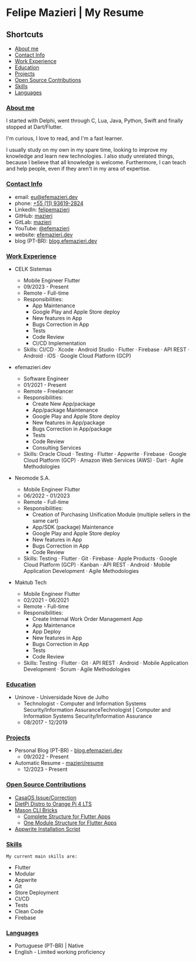 # Felipe Mazieri | My Resume

<!-- EXCLUDE - remove_init -  EXCLUDE -->

## Shortcuts

- [About me](#about-me)
- [Contact Info](#contact-info)
- [Work Experience](#work-experience)
- [Education](#education)
- [Projects](#projects)
- [Open Source Contributions](#open-source-contributions)
- [Skills](#skills)
- [Languages](#languages)

<!-- EXCLUDE - remove_end -  EXCLUDE -->

### [About me](#shortcuts)

I started with Delphi, went through C, Lua, Java, Python, Swift and finally stopped at Dart/Flutter.

I'm curious, I love to read, and I'm a fast learner. 

I usually study on my own in my spare time, looking to improve my knowledge and learn new technologies.
I also study unrelated things, because I believe that all knowledge is welcome. Furthermore, I can teach and help people, even if they aren't in my area of expertise.

### [Contact Info](#shortcuts)

- email: [eu@efemazieri.dev](mailto:eu@efemazieri.dev)
- phone: [+55 (11) 93619-2824](tel:+5511936192824)
- LinkedIn: [felipemazieri](https://www.linkedin.com/in/felipemazieri/)
- GitHub: [mazieri](https://github.com/mazieri)
- GitLab: [mazieri](https://gitlab.com/mazieri)
- YouTube: [@efemazieri](https://www.youtube.com/@efemazieri)
- website: [efemazieri.dev](https://efemazieri.dev/)
- blog (PT-BR): [blog.efemazieri.dev](https://blog.efemazieri.dev/)

### [Work Experience](#shortcuts)

- CELK Sistemas
  - Mobile Engineer Flutter
  - 09/2023 - Present
  - Remote - Full-time
  - Responsibilities:
    - App Maintenance
    - Google Play and Apple Store deploy
    - New features in App
    - Bugs Correction in App
    - Tests
    - Code Review
    - CI/CD Implementation
  - Skills: CI/CD · Xcode · Android Studio · Flutter · Firebase · API REST · Android · iOS · Google Cloud Platform (GCP)


- efemazieri.dev
  - Software Engineer
  - 01/2021 - Present
  - Remote - Freelancer
  - Responsibilities:
    - Create New App/package
    - App/package Maintenance
    - Google Play and Apple Store deploy
    - New features in App/package
    - Bugs Correction in App/package
    - Tests
    - Code Review
    - Consulting Services
  - Skills: Oracle Cloud · Testing · Flutter · Appwrite · Firebase · Google Cloud Platform (GCP) · Amazon Web Services (AWS) · Dart · Agile Methodologies


- Neomode S.A.
  - Mobile Engineer Flutter
  - 06/2022 - 01/2023
  - Remote - Full-time
  - Responsibilities:
    - Creation of Purchasing Unification Module (multiple sellers in the same cart)
    - App/SDK (package) Maintenance
    - Google Play and Apple Store deploy
    - New features in App
    - Bugs Correction in App
    - Code Review
  - Skills: Testing · Flutter · Git · Firebase · Apple Products · Google Cloud Platform (GCP) · Kanban · API REST · Android · Mobile Application Development · Agile Methodologies


- Maktub Tech
  - Mobile Engineer Flutter
  - 02/2021 - 06/2021
  - Remote - Full-time
  - Responsibilities:
    - Create Internal Work Order Management App
    - App Maintenance
    - App Deploy
    - New features in App
    - Bugs Correction in App
    - Tests
    - Code Review
  - Skills: Testing · Flutter · Git · API REST · Android · Mobile Application Development · Scrum · Agile Methodologies

### [Education](#shortcuts)

- Uninove - Universidade Nove de Julho
  - Technologist - Computer and Information Systems Security/Information AssuranceTechnologist | Computer and Information Systems Security/Information Assurance
  - 08/2017 - 12/2019

### [Projects](#shortcuts)

- Personal Blog (PT-BR) - [blog.efemazieri.dev](https://blog.efemazieri.dev)
  - 09/2022 - Present
- Automatic Resume - [mazieri/resume](https://github.com/mazieri/resume)
  - 12/2023 - Present

### [Open Source Contributions](#shortcuts)

- [CasaOS Issue/Correction](https://github.com/IceWhaleTech/CasaOS/issues/916)
- [DietPi Distro to Orange Pi 4 LTS](https://gitlab.com/mazieri/orange/-/tree/main/IMG/DietPi/v1.0?ref_type=heads)
- [Mason CLI Bricks](https://github.com/mazieri/bricks)
  - [Complete Structure for Flutter Apps](https://brickhub.dev/bricks/struct_cplt/1.0.0)
  - [One Module Structure for Flutter Apps](https://brickhub.dev/bricks/mod/1.0.0)
- [Appwrite Installation Script](https://gitlab.com/mazieri/get_appwrite)

### [Skills](#shortcuts)

`My current main skills are:`

- Flutter
- Modular
- Appwrite
- Git
- Store Deployment
- CI/CD
- Tests
- Clean Code
- Firebase

### [Languages](#shortcuts)

- Portuguese (PT-BR) | Native
- English - Limited working proficiency
